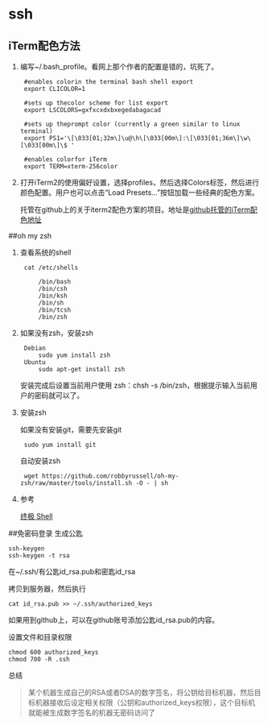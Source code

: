# ssh

## iTerm配色方法

1. 编写~/.bash_profile。看网上那个作者的配置是错的，坑死了。

		#enables colorin the terminal bash shell export
		export CLICOLOR=1
		
		#sets up thecolor scheme for list export
		export LSCOLORS=gxfxcxdxbxegedabagacad
		
		#sets up theprompt color (currently a green similar to linux terminal)
		export PS1='\[\033[01;32m\]\u@\h\[\033[00m\]:\[\033[01;36m\]\w\[\033[00m\]\$ '
		
		#enables colorfor iTerm
		export TERM=xterm-256color
	
2. 打开iTerm2的使用偏好设置，选择profiles，然后选择Colors标签，然后进行颜色配置。用户也可以点击“Load Presets…”按钮加载一些经典的配色方案。

	托管在github上的关于iterm2配色方案的项目。地址是[github托管的iTerm配色地址](https://github.com/baskerville/iTerm-2-Color-Themes。)

##oh my zsh

1. 查看系统的shell

		cat /etc/shells
		
			/bin/bash
			/bin/csh
			/bin/ksh
			/bin/sh
			/bin/tcsh
			/bin/zsh
			
2. 如果没有zsh，安装zsh

		Debian
			sudo yum install zsh
		Ubuntu
			sudo apt-get install zsh
			
	安装完成后设置当前用户使用 zsh：chsh -s /bin/zsh，根据提示输入当前用户的密码就可以了。	
	
3. 安装zsh

	如果没有安装git，需要先安装git
		
		sudo yum install git
	
	自动安装zsh
	
		wget https://github.com/robbyrussell/oh-my-zsh/raw/master/tools/install.sh -O - | sh
		
		
4. 参考

	[终极 Shell](http://macshuo.com/?p=676)	

##免密码登录
生成公匙

	ssh-keygen
	ssh-keygen -t rsa 

在~/.ssh/有公匙id_rsa.pub和密匙id_rsa
	
拷贝到服务器，然后执行

	cat id_rsa.pub >> ~/.ssh/authorized_keys
	
如果用到github上，可以在github账号添加公匙id_rsa.pub的内容。


设置文件和目录权限

	chmod 600 authorized_keys
	chmod 700 -R .ssh  
	
总结

>某个机器生成自己的RSA或者DSA的数字签名，将公钥给目标机器，然后目标机器接收后设定相关权限（公钥和authorized_keys权限），这个目标机就能被生成数字签名的机器无密码访问了	